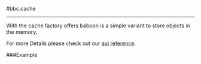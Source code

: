 #bbc.cache

- - -

With the cache factory offers baboon is a simple variant to store objects in the memory.

For more Details please check out our <a href="/doc#/api/bbc.cache.$bbcCache" target="_self">api reference</a>.

###Example